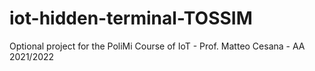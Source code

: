# iot-hidden-terminal-TOSSIM
Optional project for the PoliMi Course of IoT - Prof. Matteo Cesana - AA 2021/2022 

